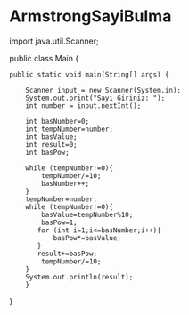 # ArmstrongSayiBulma
import java.util.Scanner;

public class Main {

    public static void main(String[] args) {

        Scanner input = new Scanner(System.in);
        System.out.print("Sayı Giriniz: ");
        int number = input.nextInt();

        int basNumber=0;
        int tempNumber=number;
        int basValue;
        int result=0;
        int basPow;

        while (tempNumber!=0){
            tempNumber/=10;
            basNumber++;
        }
        tempNumber=number;
        while (tempNumber!=0){
            basValue=tempNumber%10;
            basPow=1;
           for (int i=1;i<=basNumber;i++){
               basPow*=basValue;
           }
           result+=basPow;
            tempNumber/=10;
        }
        System.out.println(result);
        }
}

